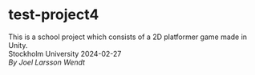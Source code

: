 # test-project4
This is a school project which consists of a 2D platformer game made in Unity.\
Stockholm University 2024-02-27\
_By Joel Larsson Wendt_
